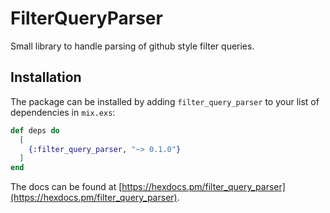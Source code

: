 # FilterQueryParser

Small library to handle parsing of github style filter queries.

## Installation

The package can be installed by adding `filter_query_parser` to your list of dependencies in `mix.exs`:

```elixir
def deps do
  [
    {:filter_query_parser, "~> 0.1.0"}
  ]
end
```

The docs can be found at [https://hexdocs.pm/filter_query_parser](https://hexdocs.pm/filter_query_parser).

